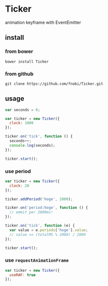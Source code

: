 Ticker
======

animation keyframe with EventEmitter

## install

### from bower
```
bower install Ticker
```

### from github
```
git clone https://github.com/fnobi/Ticker.git
```

## usage
```javascript
var seconds = 0;

var ticker = new Ticker({
  clock: 1000
});

ticker.on('tick', function () {
  seconds++;
  console.log(seconds);
});

ticker.start();
```

### use period
```javascript
var ticker = new Ticker({
  clock: 20
});

ticker.addPeriod('hoge', 2000);

ticker.on('period:hoge', function () {
  // emmit per 2000ms!
});

ticker.on('tick', function (e) {
  var value = e.periods['hoge'].value;
  // value == (totalMS % 2000) / 2000
});

ticker.start();
```

### use `requestAnimationFrame`
```javascript
var ticker = new Ticker({
  useRAF: true
});
```
